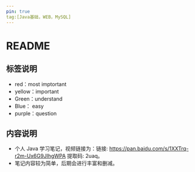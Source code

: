 ```yaml
---
pin: true
tag:[Java基础，WEB，MySQL]
---
```

# README

##  标签说明
* red：most imptortant
* yellow：important
* Green：understand 
* Blue： easy
* purple：question

## 内容说明
- 个人 Java 学习笔记，视频链接为：链接: https://pan.baidu.com/s/1XXTrq-r2m-Ux6G9JIhgWPA 提取码: 2uaq。
- 笔记内容较为简单，后期会进行丰富和删减。